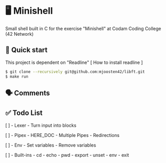 # 🖥 Minishell

Small shell built in C for the exercise "Minishell" at Codam Coding College (42 Network)

## 🚀 Quick start
This project is dependent on "Readline"
[ How to install readline ]
```bash
$ git clone --recursively git@github.com:mjoosten42/libft.git
$ make run
```

## 🗣 Comments

## ✅ Todo List

[ ] - Lexer
	- Turn input into blocks

[ ] - Pipex
	- HERE_DOC
	- Multiple Pipes
	- Redirections

[ ] - Env
	- Set variables
	- Remove variables

[ ] - Built-ins
	- cd
	- echo
	- pwd
	- export
	- unset
	- env
	- exit
